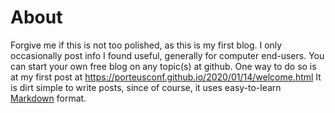 # About
Forgive me if this is not too polished, as this is my first blog. I only occasionally post info I found useful, generally for computer end-users. You can start your own free blog on any topic(s) at github. One way to do so is at my first post at https://porteusconf.github.io/2020/01/14/welcome.html  It is dirt simple to write posts, since of course, it uses easy-to-learn [Markdown](https://guides.github.com/features/mastering-markdown/) format.

